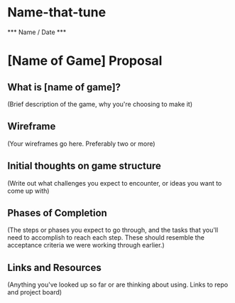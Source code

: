 # Name-that-tune
*** Name / Date ***

# [Name of Game] Proposal

## What is [name of game]?

(Brief description of the game, why you're choosing to make it)

## Wireframe

(Your wireframes go here. Preferably two or more)

## Initial thoughts on game structure

(Write out what challenges you expect to encounter, or ideas you want to come up with)

## Phases of Completion

(The steps or phases you expect to go through, and the tasks that you'll need to accomplish to reach each step. These should resemble the acceptance criteria we were working through earlier.)

## Links and Resources

(Anything you've looked up so far or are thinking about using. Links to repo and project board)
